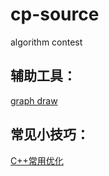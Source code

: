 # cp-source

algorithm contest

## 辅助工具：
[graph draw](https://csacademy.com/app/graph_editor/)

## 常见小技巧：
[C++常用优化](https://blog.csdn.net/weixin_43272781/article/details/90726422)
